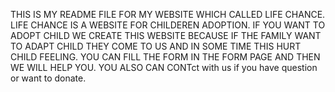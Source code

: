 THIS IS MY README FILE FOR MY WEBSITE WHICH CALLED LIFE CHANCE.
LIFE CHANCE IS A WEBSITE FOR CHILDEREN ADOPTION.
IF YOU WANT TO ADOPT CHILD WE CREATE THIS WEBSITE BECAUSE IF  THE FAMILY WANT TO ADAPT CHILD THEY
COME TO US AND IN SOME TIME THIS HURT CHILD FEELING.
YOU CAN FILL THE FORM IN THE FORM PAGE AND THEN WE WILL HELP YOU.
YOU ALSO CAN CONTct with us if you have question or want to donate.
